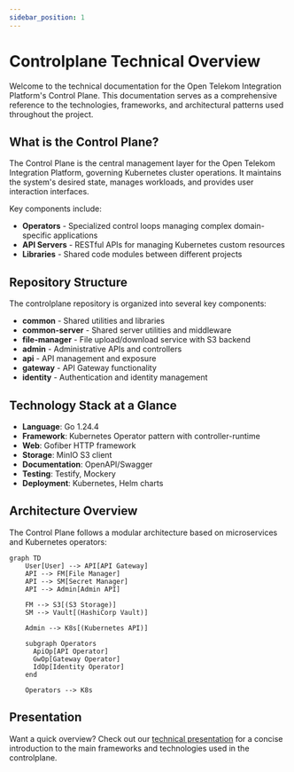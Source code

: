 ```yaml
---
sidebar_position: 1
---
```


# Controlplane Technical Overview

Welcome to the technical documentation for the Open Telekom Integration Platform's Control Plane. This documentation serves as a comprehensive reference to the technologies, frameworks, and architectural patterns used throughout the project.

## What is the Control Plane?

The Control Plane is the central management layer for the Open Telekom Integration Platform, governing Kubernetes cluster operations. It maintains the system's desired state, manages workloads, and provides user interaction interfaces.

Key components include:
- **Operators** - Specialized control loops managing complex domain-specific applications 
- **API Servers** - RESTful APIs for managing Kubernetes custom resources
- **Libraries** - Shared code modules between different projects

## Repository Structure

The controlplane repository is organized into several key components:

- **common** - Shared utilities and libraries
- **common-server** - Shared server utilities and middleware
- **file-manager** - File upload/download service with S3 backend
- **admin** - Administrative APIs and controllers
- **api** - API management and exposure
- **gateway** - API Gateway functionality
- **identity** - Authentication and identity management

## Technology Stack at a Glance

- **Language**: Go 1.24.4
- **Framework**: Kubernetes Operator pattern with controller-runtime
- **Web**: Gofiber HTTP framework
- **Storage**: MinIO S3 client
- **Documentation**: OpenAPI/Swagger
- **Testing**: Testify, Mockery
- **Deployment**: Kubernetes, Helm charts

## Architecture Overview

The Control Plane follows a modular architecture based on microservices and Kubernetes operators:

```mermaid
graph TD
    User[User] --> API[API Gateway]
    API --> FM[File Manager]
    API --> SM[Secret Manager]
    API --> Admin[Admin API]
    
    FM --> S3[(S3 Storage)]
    SM --> Vault[(HashiCorp Vault)]
    
    Admin --> K8s[(Kubernetes API)]
    
    subgraph Operators
      ApiOp[API Operator]
      GwOp[Gateway Operator]
      IdOp[Identity Operator]
    end
    
    Operators --> K8s
```

## Presentation

Want a quick overview? Check out our [technical presentation](https://github.com/telekom/controlplane/docs/presentation) for a concise introduction to the main frameworks and technologies used in the controlplane.